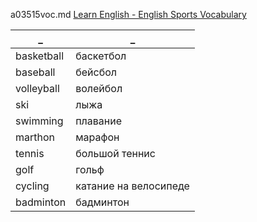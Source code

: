 a03515voc.md 
[Learn English - English Sports Vocabulary](https://www.youtube.com/watch?v=EubqKQJVykI)  


_|_
--|--
basketball|баскетбол
baseball|бейсбол
volleyball|волейбол
ski|лыжа
swimming|плавание
marthon|марафон
tennis|большой теннис
golf|гольф
cycling|катание на велосипеде
badminton|бадминтон

